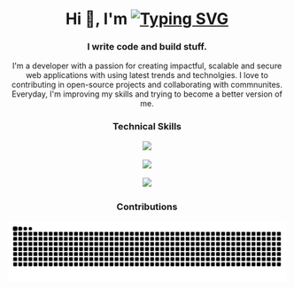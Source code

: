 <h1 align="center">Hi 👋, I'm <a href="https://hmzakhalid.com"><img style="margin-bottom: -10px;" src="https://readme-typing-svg.demolab.com?font=Noto+Nastaliq+Urdu&weight=700&size=32&duration=700&pause=2000&color=F7F7F7&vCenter=true&width=100&height=40&lines=HMZA;%D8%AD%D9%85%D8%B2%DB%81" alt="Typing SVG" /></a></h1>
<h3 align="center">I write code and build stuff.</h3>
<p align="center"> I'm a developer with a passion for creating impactful, scalable and secure web applications with using latest trends and technolgies. I love to contributing in open-source projects and collaborating with commnunites. Everyday, I'm improving my skills and trying to become a better version of me.</p>

### <p align="center">Technical Skills</p>

<p align="center">
  <a href="https://hmzakhalid.com">
    <img src="https://skillicons.dev/icons?i=js,mongodb,express,react,nodejs,typescript,next,mysql" />
  </a>
</p>
<p align="center">
  <a href="https://hmzakhalid.com">
    <img src="https://skillicons.dev/icons?i=html,css,bootstrap,tailwind,figma,git,github,wordpress" />
  </a>
</p>
<p align="center">
  <a href="https://hmzakhalid.com">
    <img src="https://skillicons.dev/icons?i=python,django,fastapi,pytorch,tensorflow,kubernetes,docker,aws" />
  </a>
</p>

### <p align="center">Contributions</p>
<p align="center">
  <img src="https://github.com/hmzakhalid/hmzakhalid/blob/output/github-contribution-grid-snake.svg">
</p>

